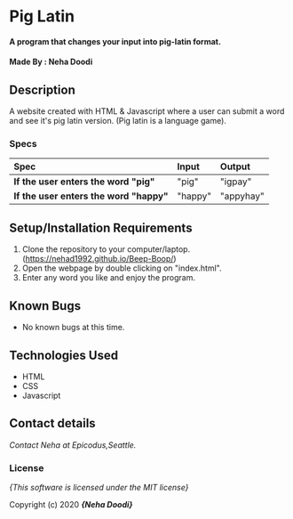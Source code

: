 # Pig Latin

#### A program that changes your input into pig-latin format.

#### Made By : Neha Doodi

## Description

A website created with HTML & Javascript where a user can submit a word and see it's pig latin version. (Pig latin is a language game).


### Specs
| Spec | Input | Output |
| :-------------     | :------------- | :------------- |
| **If the user enters the word "pig"** |  "pig" |  "igpay" |
| **If the user enters the word "happy"**|  "happy" |  "appyhay" |


## Setup/Installation Requirements

1. Clone the repository to your computer/laptop. (https://nehad1992.github.io/Beep-Boop/)
2. Open the webpage by double clicking on "index.html".
3. Enter any word you like and enjoy the program.


## Known Bugs
* No known bugs at this time.

## Technologies Used
* HTML
* CSS
* Javascript

## Contact details

_Contact Neha at Epicodus,Seattle._

### License

*{This software is licensed under the MIT license}*

Copyright (c) 2020 **_{Neha Doodi}_**

